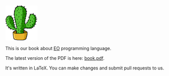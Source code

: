#

[![logo](assets/cactus.png)](assets/cactus.png)

This is our book about [EO](https://www.eolang.org) programming language.

The latest version of the PDF is here: [book.pdf](https://www.objectionary.com/eo-book/book.pdf).

It's written in LaTeX. You can make changes and submit pull requests to us.
